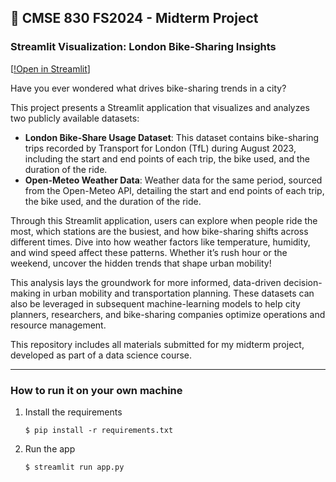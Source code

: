 ## 🎈 CMSE 830 FS2024 - Midterm Project

### Streamlit Visualization: London Bike-Sharing Insights

[[!Open in Streamlit](https://cmse830app-na22wtmiduq5agkw9ci28s.streamlit.app/)]

Have you ever wondered what drives bike-sharing trends in a city? 

This project presents a Streamlit application that visualizes and analyzes two publicly available datasets:

- **London Bike-Share Usage Dataset**: This dataset contains bike-sharing trips recorded by Transport for London (TfL) during August 2023, including the start and end points of each trip, the bike used, and the duration of the ride.
- **Open-Meteo Weather Data**: Weather data for the same period, sourced from the Open-Meteo API, detailing the start and end points of each trip, the bike used, and the duration of the ride.

Through this Streamlit application, users can explore when people ride the most, which stations are the busiest, and how bike-sharing shifts across different times. Dive into how weather factors like temperature, humidity, and wind speed affect these patterns. Whether it’s rush hour or the weekend, uncover the hidden trends that shape urban mobility!

This analysis lays the groundwork for more informed, data-driven decision-making in urban mobility and transportation planning. These datasets can also be leveraged in subsequent machine-learning models to help city planners, researchers, and bike-sharing companies optimize operations and resource management.

This repository includes all materials submitted for my midterm project, developed as part of a data science course.

------------------------------------------------------------------------------------------------------------------------------------------------------------------------------------------------------
### How to run it on your own machine

1. Install the requirements

   ```
   $ pip install -r requirements.txt
   ```

2. Run the app

   ```
   $ streamlit run app.py
   ```
